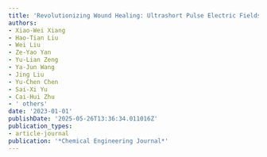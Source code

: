 ```yaml
---
title: 'Revolutionizing Wound Healing: Ultrashort Pulse Electric Fields in Seconds for Highly Aligned Extracellular Matrix and Efficient Cell Migration'
authors:
- Xiao-Wei Xiang
- Hao-Tian Liu
- Wei Liu
- Ze-Yao Yan
- Yu-Lian Zeng
- Ya-Jun Wang
- Jing Liu
- Yu-Chen Chen
- Sai-Xi Yu
- Cai-Hui Zhu
- ' others'
date: '2023-01-01'
publishDate: '2025-05-26T13:36:34.011016Z'
publication_types:
- article-journal
publication: '*Chemical Engineering Journal*'
---
```

